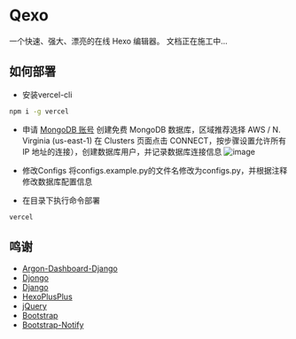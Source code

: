 # Qexo
一个快速、强大、漂亮的在线 Hexo 编辑器。 文档正在施工中...

## 如何部署
- 安装vercel-cli
```bash
npm i -g vercel
```
- 申请 [MongoDB 账号](https://www.mongodb.com/cloud/atlas/register) 创建免费 MongoDB 数据库，区域推荐选择 AWS / N. 
  Virginia (us-east-1) 在 Clusters 页面点击 CONNECT，按步骤设置允许所有 IP 地址的连接），创建数据库用户，并记录数据库连接信息
![image](https://user-images.githubusercontent.com/51912589/140946317-bafeac24-fe3f-408b-927a-ca9a88168fa8.png)

- 修改Configs
  将configs.example.py的文件名修改为configs.py，并根据注释修改数据库配置信息


- 在目录下执行命令部署
```bash
vercel
```

## 鸣谢
- [Argon-Dashboard-Django](https://github.com/creativetimofficial/argon-dashboard-django)
- [Djongo](https://github.com/nesdis/djongo)
- [Django](https://github.com/django/django)
- [HexoPlusPlus](https://github.com/HexoPlusPlus/HexoPlusPlus)
- [jQuery](https://jquery.com/)
- [Bootstrap](https://getbootstrap.com/)
- [Bootstrap-Notify](https://github.com/mouse0270/bootstrap-notify)

